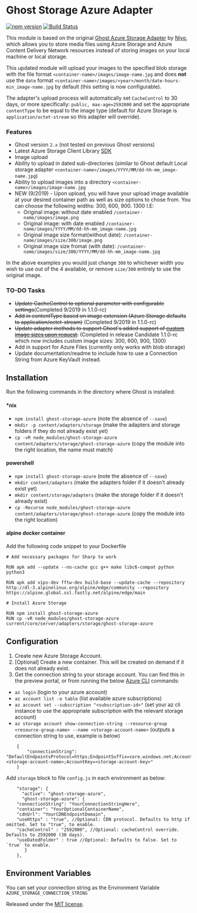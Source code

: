 # Ghost Storage Azure Adapter

[![npm version](https://badge.fury.io/js/ghost-storage-azure.svg)](https://badge.fury.io/js/ghost-storage-azure)
[![Build Status](https://dev.azure.com/jessicadeen/ghost-storage-azure/_apis/build/status/jldeen.ghost-azurestorage?branchName=master)](https://dev.azure.com/jessicadeen/ghost-storage-azure/_build/latest?definitionId=9&branchName=master)

This module is based on the original [Ghost Azure Storage Adapter](https://github.com/Niyo/ghost-azurestorage) by [Niyo](https://github.com/Niyo), which allows you to store media files using Azure Storage and Azure Content Delivery Network resources instead of storing images on your local machine or local storage.

This updated module will upload your images to the specified blob storage with the file format `<container-name>/images/image-name.jpg` and does __not__ use the `date` format `<container-name>/images/<year>/month/date-hours-min_image-name.jpg` by default (this setting is now configurable).

The adapter's upload process will automatically set `CacheControl` to 30 days, or more specifically: `public, max-age=2592000` and set the appropriate `contentType` to be equal to the image type (default for Azure Storage is `application/octet-stream` so this adapter will override).

### Features

- Ghost version `2.x` (not tested on previous Ghost versions)
- Latest Azure Storage Client Library [SDK](https://github.com/Azure/azure-storage-node)
- Image upload
- Ability to upload in dated sub-directories (similar to Ghost default Local storage adapter `<container-name>/images/YYYY/MM/dd-hh-mm_image-name.jpg`)
- Ability to upload images into a directory `<container-name>/images/image-name.jpg`
- NEW (9/2019) - Upon upload, you will have your upload image available at your desired container path as well as size options to chose from. You can choose the following widths: 300, 600, 900. 1300 I.E:
	- Original image: without date enabled `/container-name/images/image.png`
	- Original image: with date enabled `/container-name/images/YYYY/MM/dd-hh-mm_image-name.jpg`
	- Original image size format(without date): `/container-name/images/size/300/image.png`
	- Original image size fromat (with date): `/container-name/images/size/300/YYYY/MM/dd-hh-mm_image-name.jpg`

In the above examples you would just change `300` to whichever width you wish to use out of the 4 available, or remove `size/300` entirely to use the original image.

### TO-DO Tasks

- ~~Update CacheControl to optional parameter with configurable settings~~(Completed 9/2019 in 1.1.0-rc)
- ~~Add in contentType based on image extension (Azure Storage defaults to application/octet-stream)~~ (Completed 9/2019 in 1.1.0-rc)
- ~~Update adapter methods to support Ghost's added support of [custom image sizes upon request](https://github.com/TryGhost/Ghost/pull/10184).~~ (Completed in release Candidate 1.1.0-rc which now includes custom image sizes: 300, 600, 900, 1300)
- Add in support for Azure Files (currently only works with blob storage)
- Update documentation/readme to include how to use a Connection String from Azure KeyVault instead.

## Installation

Run the following commands in the directory where Ghost is installed:

#### *nix

* `npm install ghost-storage-azure` (note the absence of `--save`)
* `mkdir -p content/adapters/storage` (make the adapters and storage folders if they do not already exist yet)
* `cp -vR node_modules/ghost-storage-azure content/adapters/storage/ghost-storage-azure` (copy the module into the right location, the name must match)

#### powershell
* `npm install ghost-storage-azure` (note the absence of `--save`)
* `mkdir content/adapters` (make the adapters folder if it doesn't already exist yet)
* `mkdir content/storage/adapters` (make the storage folder if it doesn't already exist)
* `cp -Recurse node_modules/ghost-storage-azure content/adapters/storage/ghost-storage-azure` (copy the module into the right location)

#### alpine docker container
Add the following code snippet to your Dockerfile

```
# Add necessary packages for Sharp to work

RUN apk add --update --no-cache gcc g++ make libc6-compat python python3

RUN apk add vips-dev fftw-dev build-base --update-cache --repository http://dl-3.alpinelinux.org/alpine/edge/community --repository https://alpine.global.ssl.fastly.net/alpine/edge/main

# Install Azure Storage

RUN npm install ghost-storage-azure
RUN cp -vR node_modules/ghost-storage-azure current/core/server/adapters/storage/ghost-storage-azure

```

## Configuration

1. Create new Azure Storage Account.
2. [Optional] Create a new container. This will be created on demand if it does not already exist.
3. Get the connection string to your storage account. You can find this in the preview portal, or from running the below [Azure CLI](https://docs.microsoft.com/cli/azure/install-azure-cli?view=azure-cli-latest) commands:


* `az login` (login to your azure account)
* `az account list -o table` (list available azure subscriptions)
* `az account set --subscription "<subscription-id>"` (set your az cli instance to use the appropriate subscription with the relevant storage account)
* `az storage account show-connection-string --resource-group <resource-group-name> --name <storage-account-name>` (outputs a connection string to use, example is below) 
```
	{
		"connectionString": "DefaultEndpointsProtocol=https;EndpointSuffix=core.windows.net;AccountName=<storage-account-name>;AccountKey=<storage-account-key>"
	}
```

Add `storage` block to file `config.js` in each environment as below:
```
    "storage": {
      "active": "ghost-storage-azure",
      "ghost-storage-azure": {
	"connectionString": "YourConnectionStringHere",
	"container": "YourOptionalContainerName",
	"cdnUrl": "YourCDNEndpointDomain",
	"useHttps" : "true", //Optional: CDN protocol. Defaults to http if omitted. Set to "true", to enable.
	"cacheControl" : "2592000", //Optional: cacheControl override. Defaults to 2592000 (30 days).
	"useDatedFolder" : true //Optional: Defaults to false. Set to `true` to enable.
       }
    },
```

## Environment Variables

You can set your connection string as the Environment Variable `AZURE_STORAGE_CONNECTION_STRING`

Released under the [MIT license](https://github.com/jldeen/ghost-azurestorage/blob/master/LICENSE).
